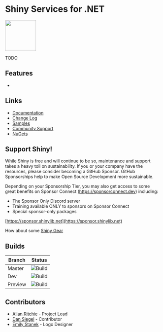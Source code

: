 ﻿# Shiny Services for .NET 
<img src="https://github.com/shinyorg/shiny/raw/master/art/logo.png" width="100" /> 

TODO

## Features
* 

## Links
* [Documentation]()
* [Change Log]()
* [Samples]()
* [Community Support](https://github.com/shinyorg/shiny/discussions)
* [NuGets](https://www.nuget.org/profiles/ShinyLib)

## Support Shiny!

While Shiny is free and will continue to be so, maintenance and support takes a heavy toll on sustainability. If you or your company have the resources, please consider becoming a GitHub Sponsor. GitHub Sponsorships help to make Open Source Development more sustainable.

Depending on your Sponsorship Tier, you may also get access to some great benefits on Sponsor Connect (https://sponsorconnect.dev) including:
- The Sponsor Only Discord server
- Training available ONLY to sponsors on Sponsor Connect
- Special sponsor-only packages

[https://sponsor.shinylib.net](https://sponsor.shinylib.net)

How about some [Shiny Gear](https://www.redbubble.com/shop/ap/45038461)

## Builds

Branch|Status
------|------
Master|![Build](https://img.shields.io/github/workflow/status/shinyorg/shiny/Build/master?style=for-the-badge)|
Dev|![Build](https://img.shields.io/github/workflow/status/shinyorg/shiny/Build/dev?style=for-the-badge)|
Preview|![Build](https://img.shields.io/github/workflow/status/shinyorg/shiny/Build/preview?style=for-the-badge)|

## Contributors
* [Allan Ritchie](https://github.com/aritchie) - Project Lead
* [Dan Siegel](https://github.com/dansiegel) - Contributor
* [Emily Stanek](https://github.com/emilystanek) - Logo Designer